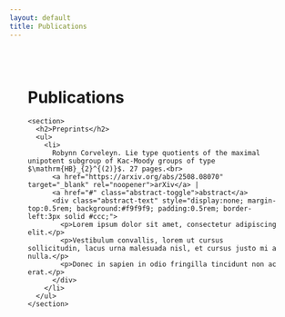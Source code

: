 ```yaml
---
layout: default
title: Publications
---
```


  <main style="max-width:800px; margin:auto; padding:2rem;">
    <h1>Publications</h1>

    <section>
      <h2>Preprints</h2>
      <ul>
        <li>
          Robynn Corveleyn. Lie type quotients of the maximal unipotent subgroup of Kac-Moody groups of type $\mathrm{HB}_{2}^{(2)}$. 27 pages.<br>
          <a href="https://arxiv.org/abs/2508.08070" target="_blank" rel="noopener">arXiv</a> |
          <a href="#" class="abstract-toggle">abstract</a>
          <div class="abstract-text" style="display:none; margin-top:0.5rem; background:#f9f9f9; padding:0.5rem; border-left:3px solid #ccc;">
            <p>Lorem ipsum dolor sit amet, consectetur adipiscing elit.</p>
            <p>Vestibulum convallis, lorem ut cursus sollicitudin, lacus urna malesuada nisl, et cursus justo mi a nulla.</p>
            <p>Donec in sapien in odio fringilla tincidunt non ac erat.</p>
          </div>
        </li>
      </ul>
    </section>
  </main>


